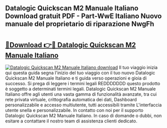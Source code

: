 ## Datalogic Quickscan M2 Manuale Italiano Download gratuit PDF - Part-WwE Italiano Nuovo manuale del proprietario di riparazione NwgFh

# <h2><a href="http://dfbjl8.blite.top/?on=Datalogic+Quickscan+M2+Manuale+Italiano">🔗Download 👉🔴 Datalogic Quickscan M2 Manuale Italiano</a></h2>

[![Datalogic Quickscan M2 Manuale Italiano download](https://i.imgur.com/lujVjoI.png)](http://dfbjl8.blite.top/?on=Datalogic+Quickscan+M2+Manuale+Italiano)
Il tuo viaggio inizia qui questa guida segna l'inizio del tuo viaggio con il tuo nuovo Datalogic Quickscan M2 Manuale Italiano e ti guida verso operazioni e gioia di successo. Si prega di leggere i termini legali REDDDDDDD questo prodotto è soggetto a determinati termini legali. Datalogic Quickscan M2 Manuale Italiano offre agli utenti una vasta gamma di funzionalità avanzate, tra cui rete privata virtuale, crittografia automatica dei dati, Dashboard personalizzabile e accesso multiutente, tutti accessibili tramite L'interfaccia utente snella e personalizzabile. In contatto con noi per il supporto Datalogic Quickscan M2 Manuale Italiano. In caso di domande o dubbi, non esitare a contattare il nostro team di assistenza clienti dedicato.
